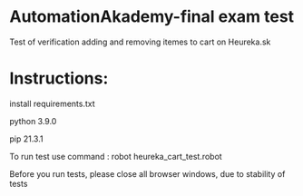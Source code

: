 
# AutomationAkademy-final exam test
 Test of verification adding and removing itemes to cart on Heureka.sk

# Instructions: 

install requirements.txt

python 3.9.0

pip 21.3.1 

To run test use command : robot heureka_cart_test.robot

Before you run tests, please close all browser windows, due to stability of tests
